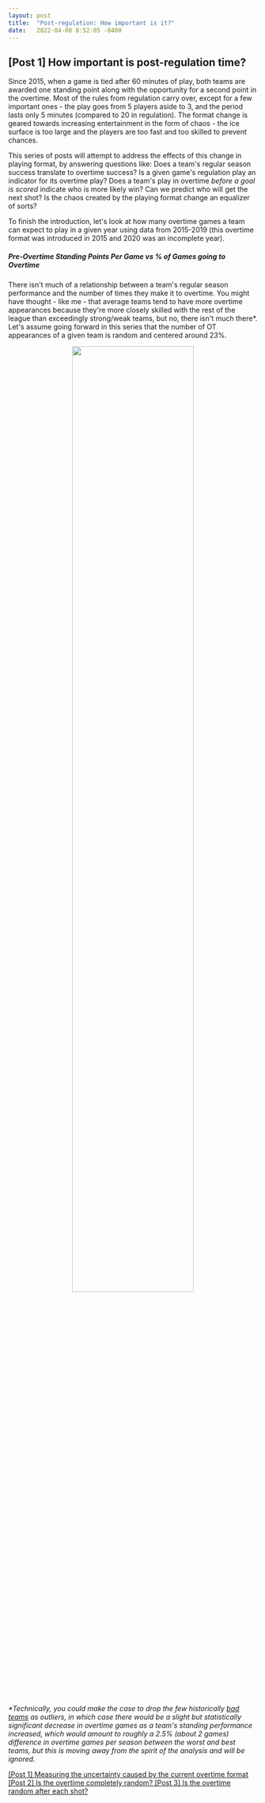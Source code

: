 ```yaml
---
layout: post
title:  "Post-regulation: How important is it?"
date:   2022-04-08 8:52:05 -0400
---
```

<h2>[Post 1] How important is post-regulation time?</h2>
<p>
Since 2015, when a game is tied after 60 minutes of play, both teams are awarded one standing point along with the opportunity for a second point in the overtime. Most of the rules from regulation carry over, except for a few important ones - the play goes from 5 players aside to 3, and the period lasts only 5 minutes (compared to 20 in regulation). The format change is geared towards increasing entertainment in the form of chaos - the ice surface is too large and the players are too fast and too skilled to prevent chances.
</p>
<p>
This series of posts will attempt to address the effects of this change in playing format, by answering questions like: Does a team's regular season success translate to overtime success? Is a given game's regulation play an indicator for its overtime play? Does a team's play in overtime <em>before a goal is scored</em> indicate who is more likely win? Can we predict who will get the next shot? Is the chaos created by the playing format change an equalizer of sorts? 
</p>
<p>
To finish the introduction, let's look at how many overtime games a team can expect to play in a given year using data from 2015-2019 (this overtime format was introduced in 2015 and 2020 was an incomplete year).
</p>
<h5>
Pre-Overtime Standing Points Per Game vs % of Games going to Overtime
</h5>
There isn't much of a relationship between a team's regular season performance and the number of times they make it to overtime. You might have thought - like me - that average teams tend to have more overtime appearances because they're more closely skilled with the rest of the league than exceedingly strong/weak teams, but no, there isn't much there*. Let's assume going forward in this series that the number of OT appearances of a given team is random and centered around 23%.
<p>
<div style="text-align: center"> 
<img src="https://spazznolo.github.io/figs/post-regulation-zero-one.png" width="70%" length="175"/>
</div>
</p>
<p>
<em>
*Technically, you could make the case to drop the few historically <a href="https://www.hockey-reference.com/teams/COL/2017.html">bad</a> <a href="https://www.hockey-reference.com/teams/DET/2020.html">teams</a> as outliers, in which case there would be a slight but statistically significant decrease in overtime games as a team's standing performance increased, which would amount to roughly a 2.5% (about 2 games) difference in overtime games per season between the worst and best teams, but this is moving away from the spirit of the analysis and will be ignored.
</em>
</p>
<a href="https://spazznolo.github.io/2022/04/26/post-regulation-1.html">
[Post 1] Measuring the uncertainty caused by the current overtime format
</a> 
<a href="https://spazznolo.github.io/2022/04/30/post-regulation-2.html">
[Post 2] Is the overtime completely random?
</a> 
<a href="https://spazznolo.github.io/2022/04/30/post-regulation-3.html">
[Post 3] Is the overtime random after each shot?
</a> 